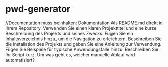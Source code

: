 # pwd-generator
//Documentation muss beinhalten: Dokumentation
Als README.md direkt in Ihrem Repository. Verwenden Sie einen klaren
Projekttitel und eine kurze Beschreibung des Projekts und seines Zwecks.
Fügen Sie ein Inhaltsverzeichnis hinzu, um die Navigation zu erleichtern.
Beschreiben Sie die Installation des Projekts und geben Sie eine Anleitung
zur Verwendung. Fügen Sie Beispiele für typische Anwendungsfälle hinzu.
Beschreiben Sie Ihr Script kurz. Um was geht es, welcher manuelle Ablauf
wird automatisiert?